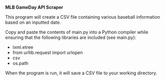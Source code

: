 **MLB GameDay API Scraper**

This program will create a CSV file containing various baseball information based on an inputted date.

Copy and paste the contents of main.py into a Python compiler while ensuring that the following libraries are included (see main.py): 

 - lxml.etree
 - from urllib.request import urlopen
 - csv
 - os.path

When the program is run, it will save a CSV file to your working directory.
